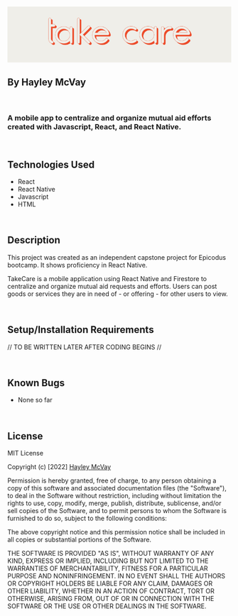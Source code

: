 <img src="src/assets/titleBanner.png" width="auto" />

<br>

## By Hayley McVay
<br>

### A mobile app to centralize and organize mutual aid efforts created with Javascript, React, and React Native.

<br>

## Technologies Used

* React
* React Native
* Javascript
* HTML


<br>

## Description

This project was created as an independent capstone project for Epicodus bootcamp. It shows proficiency in React Native.

TakeCare is a mobile application using React Native and Firestore to centralize and organize mutual aid requests and efforts. Users can post goods or services they are in need of - or offering - for other users to view.

<br>

## Setup/Installation Requirements

// TO BE WRITTEN LATER AFTER CODING BEGINS //

<br>

## Known Bugs

* None so far

<br>

## License 

MIT License

Copyright (c) [2022] [Hayley McVay](github.com/hmcvay)

Permission is hereby granted, free of charge, to any person obtaining a copy of this software and associated documentation files (the "Software"), to deal in the Software without restriction, including without limitation the rights to use, copy, modify, merge, publish, distribute, sublicense, and/or sell copies of the Software, and to permit persons to whom the Software is furnished to do so, subject to the following conditions:

The above copyright notice and this permission notice shall be included in all copies or substantial portions of the Software.

THE SOFTWARE IS PROVIDED "AS IS", WITHOUT WARRANTY OF ANY KIND, EXPRESS OR IMPLIED, INCLUDING BUT NOT LIMITED TO THE WARRANTIES OF MERCHANTABILITY, FITNESS FOR A PARTICULAR PURPOSE AND NONINFRINGEMENT. IN NO EVENT SHALL THE AUTHORS OR COPYRIGHT HOLDERS BE LIABLE FOR ANY CLAIM, DAMAGES OR OTHER LIABILITY, WHETHER IN AN ACTION OF CONTRACT, TORT OR OTHERWISE, ARISING FROM, OUT OF OR IN CONNECTION WITH THE SOFTWARE OR THE USE OR OTHER DEALINGS IN THE SOFTWARE.

